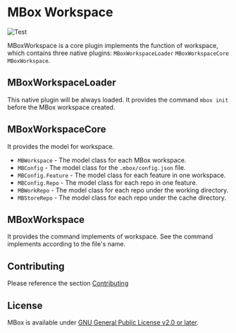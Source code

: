 # MBox Workspace

![Test](https://github.com/MBoxPlus/mbox-workspace/actions/workflows/ci.yml/badge.svg)

MBoxWorkspace is a core plugin implements the function of workspace, which contains three native plugins: `MBoxWorkspaceLoader` `MBoxWorkspaceCore` `MBoxWorkspace`.

## MBoxWorkspaceLoader

This native plugin will be always loaded. It provides the command `mbox init` before the MBox workspace created.

## MBoxWorkspaceCore

It provides the model for workspace.

- `MBWorkspace` - The model class for each MBox workspace.
- `MBConfig` - The model class for the `.mbox/config.json` file.
- `MBConfig.Feature` - The model class for each feature in one workspace.
- `MBConfig.Repo` - The model class for each repo in one feature.
- `MBWorkRepo` - The model class for each repo under the working directory.
- `MBStoreRepo` - The model class for each repo under the cache directory.

## MBoxWorkspace

It provides the command implements of workspace. See the command implements according to the file's name.


## Contributing
Please reference the section [Contributing](https://github.com/MBoxPlus/mbox#contributing)

## License
MBox is available under [GNU General Public License v2.0 or later](./LICENSE).
